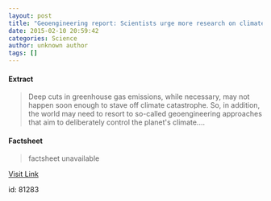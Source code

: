 ```yaml
---
layout: post
title: "Geoengineering report: Scientists urge more research on climate intervention"
date: 2015-02-10 20:59:42
categories: Science
author: unknown author
tags: []
---
```



#### Extract
>Deep cuts in greenhouse gas emissions, while necessary, may not happen soon enough to stave off climate catastrophe. So, in addition, the world may need to resort to so-called geoengineering approaches that aim to deliberately control the planet's climate....

#### Factsheet
>factsheet unavailable

[Visit Link](http://feeds.sciencedaily.com/~r/sciencedaily/~3/r1HNwOxlJH4/150210155942.htm)

id:   81283


